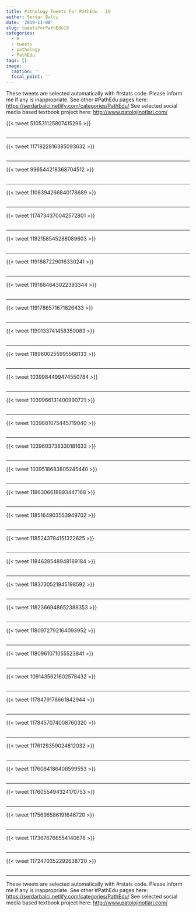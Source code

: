```yaml
---
title: Pathology Tweets For PathEdu - 19
author: Serdar Balci
date: '2019-11-08'
slug: tweetsForPathEdu19
categories:
  - R
  - tweets
  - pathology
  - PathEdu
tags: []
image:
  caption: ''
  focal_point: ''
---
```



These tweets are selected automatically with #rstats code. Please inform me if any is inappropriate.
See other #PathEdu pages here: https://serdarbalci.netlify.com/categories/PathEdu/ 
See selected social media based textbook project here: http://www.patolojinotlari.com/

{{< tweet 510531125807415296 >}}
<br>
<br>
<hr>
{{< tweet 1171822816385093632 >}}
<br>
<br>
<hr>
{{< tweet 996544218368704512 >}}
<br>
<br>
<hr>
{{< tweet 1108394266840178689 >}}
<br>
<br>
<hr>
{{< tweet 1174734370042572801 >}}
<br>
<br>
<hr>
{{< tweet 1192158545288089603 >}}
<br>
<br>
<hr>
{{< tweet 1191887229016330241 >}}
<br>
<br>
<hr>
{{< tweet 1191884643022393344 >}}
<br>
<br>
<hr>
{{< tweet 1191786571671826433 >}}
<br>
<br>
<hr>
{{< tweet 1190133741458350083 >}}
<br>
<br>
<hr>
{{< tweet 1189600255995568133 >}}
<br>
<br>
<hr>
{{< tweet 1039984499474550784 >}}
<br>
<br>
<hr>
{{< tweet 1039966131400990721 >}}
<br>
<br>
<hr>
{{< tweet 1039881075445719040 >}}
<br>
<br>
<hr>
{{< tweet 1039603738330181633 >}}
<br>
<br>
<hr>
{{< tweet 1039518683805245440 >}}
<br>
<br>
<hr>
{{< tweet 1186306618893447168 >}}
<br>
<br>
<hr>
{{< tweet 1185164903553949702 >}}
<br>
<br>
<hr>
{{< tweet 1185243784151322625 >}}
<br>
<br>
<hr>
{{< tweet 1184628548948189184 >}}
<br>
<br>
<hr>
{{< tweet 1183730521945198592 >}}
<br>
<br>
<hr>
{{< tweet 1182366948652388353 >}}
<br>
<br>
<hr>
{{< tweet 1180972792164093952 >}}
<br>
<br>
<hr>
{{< tweet 1180961071055523841 >}}
<br>
<br>
<hr>
{{< tweet 1091435621602578432 >}}
<br>
<br>
<hr>
{{< tweet 1178479178661842944 >}}
<br>
<br>
<hr>
{{< tweet 1178457074008760320 >}}
<br>
<br>
<hr>
{{< tweet 1176129359024812032 >}}
<br>
<br>
<hr>
{{< tweet 1176084186408599553 >}}
<br>
<br>
<hr>
{{< tweet 1176055494324170753 >}}
<br>
<br>
<hr>
{{< tweet 1175696586191646720 >}}
<br>
<br>
<hr>
{{< tweet 1173676766554140678 >}}
<br>
<br>
<hr>
{{< tweet 1172470352292638720 >}}
<br>
<br>
<hr>


These tweets are selected automatically with #rstats code. Please inform me if any is inappropriate.
See other #PathEdu pages here: https://serdarbalci.netlify.com/categories/PathEdu/ 
See selected social media based textbook project here: http://www.patolojinotlari.com/
